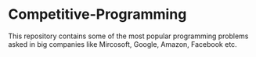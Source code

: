 # Competitive-Programming

This repository contains some of the most popular programming problems asked in big companies like Mircosoft, Google, Amazon, Facebook etc.
